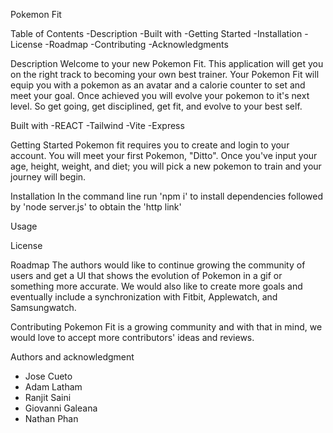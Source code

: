 Pokemon Fit

Table of Contents
 -Description
 -Built with
 -Getting Started
 -Installation
 -License
 -Roadmap
 -Contributing
 -Acknowledgments

Description
 Welcome to your new Pokemon Fit. This application will get you on the right track to becoming your own best trainer. Your Pokemon Fit will equip you with a pokemon as an avatar and a calorie counter to set and meet your goal. Once achieved you will evolve your pokemon to it's next level. So get going, get disciplined, get fit, and evolve to your best self.


Built with
-REACT
-Tailwind
-Vite
-Express



Getting Started
Pokemon fit requires you to create and login to your account. You will meet your first Pokemon, "Ditto". Once you've input your age, height, weight, and diet; you will pick a new pokemon to train and your journey will begin.

Installation 
In the command line run 'npm i' to install dependencies followed by 'node server.js' to obtain the 'http link'

Usage

License

Roadmap
The authors would like to continue growing the community of users and get a UI that shows the evolution of Pokemon in a gif or something more accurate. We would also like to create more goals and eventually include a synchronization with Fitbit, Applewatch, and Samsungwatch.

Contributing
Pokemon Fit is a growing community and with that in mind, we would love to accept more contributors' ideas and reviews.

Authors and acknowledgment
- Jose Cueto
- Adam Latham
- Ranjit Saini
- Giovanni Galeana
- Nathan Phan

